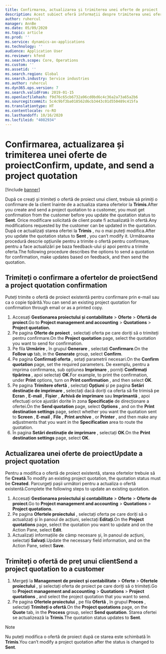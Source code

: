 ```yaml
---
title: Confirmarea, actualizarea și trimiterea unei oferte de proiect
description: Acest subiect oferă informații despre trimiterea unei oferte către client pentru confirmare, modificarea pe baza feedback-ului și apoi retrimiterea ofertelor.
author: ruhercul
manager: AnnBe
ms.date: 05/09/2020
ms.topic: article
ms.prod: ''
ms.service: dynamics-ax-applications
ms.technology: ''
audience: Application User
ms.reviewer: kfend
ms.search.scope: Core, Operations
ms.custom: ''
ms.assetid: ''
ms.search.region: Global
ms.search.industry: Service industries
ms.author: ruhercul
ms.dyn365.ops.version: 7
ms.search.validFrom: 2019-01-15
ms.openlocfilehash: f9d76c65cb6732a96cd0bd6c4c36a2a73a65a2b6
ms.sourcegitcommit: 5c4c9bf3ba018562d6cb3443c01d550489c415fa
ms.translationtype: HT
ms.contentlocale: ro-RO
ms.lasthandoff: 10/16/2020
ms.locfileid: "4082934"
---
```

# <a name="confirm-update-and-send-a-project-quotation"></a><span data-ttu-id="dd94d-103">Confirmarea, actualizarea și trimiterea unei oferte de proiect</span><span class="sxs-lookup"><span data-stu-id="dd94d-103">Confirm, update, and send a project quotation</span></span>

[!include [banner](../includes/banner.md)]

<span data-ttu-id="dd94d-104">După ce creați și trimiteți o ofertă de proiect unui client, trebuie să primiți o confirmare de la client înainte de a actualiza starea ofertelor la **Trimis**.</span><span class="sxs-lookup"><span data-stu-id="dd94d-104">After you create and send a project quotation to a customer, you must get confirmation from the customer before you update the quotation status to **Sent**.</span></span> <span data-ttu-id="dd94d-105">Orice modificare solicitată de client poate fi actualizată în ofertă.</span><span class="sxs-lookup"><span data-stu-id="dd94d-105">Any modifications requested by the customer can be updated in the quotation.</span></span> <span data-ttu-id="dd94d-106">După ce actualizați starea ofertei la **Trimis** , nu o mai puteți modifica.</span><span class="sxs-lookup"><span data-stu-id="dd94d-106">After you update the quotation status to **Sent** , you can’t modify it.</span></span> <span data-ttu-id="dd94d-107">Următoarea procedură descrie opțiunile pentru a trimite o ofertă pentru confirmare, pentru a face actualizări pe baza feedback-ului și apoi pentru a trimite oferta.</span><span class="sxs-lookup"><span data-stu-id="dd94d-107">The following procedure describes the options to send a quotation for confirmation, make updates based on feedback, and then send the quotation.</span></span>

## <a name="send-a-project-quotation-confirmation"></a><span data-ttu-id="dd94d-108">Trimiteți o confirmare a ofertelor de proiect</span><span class="sxs-lookup"><span data-stu-id="dd94d-108">Send a project quotation confirmation</span></span>  

<span data-ttu-id="dd94d-109">Puteți trimite o ofertă de proiect existentă pentru confirmare prin e-mail sau ca o copie tipărită.</span><span class="sxs-lookup"><span data-stu-id="dd94d-109">You can send an existing project quotation for confirmation through email or as a printed copy.</span></span> 

1. <span data-ttu-id="dd94d-110">Accesați **Gestionarea proiectului și contabilitate** > **Oferte** > **Ofertă de proiect**.</span><span class="sxs-lookup"><span data-stu-id="dd94d-110">Go to **Project management and accounting** > **Quotations** > **Project quotation.**</span></span> 
2. <span data-ttu-id="dd94d-111">Pe pagina **Oferte de proiect** , selectați oferta pe care doriți să o trimiteți pentru confirmare.</span><span class="sxs-lookup"><span data-stu-id="dd94d-111">On the **Project quotation** page, select the quotation you want to send for confirmation.</span></span> 
3. <span data-ttu-id="dd94d-112">Pe fila **Urmărire** , în grupul **Generare** , selectați **Confirmare**.</span><span class="sxs-lookup"><span data-stu-id="dd94d-112">On the **Follow up** tab, in the **Generate** group, select **Confirm**.</span></span> 
4. <span data-ttu-id="dd94d-113">Pe pagina **Confirmați oferta** , setați parametrii necesari.</span><span class="sxs-lookup"><span data-stu-id="dd94d-113">On the **Confirm quotation** page, set the required parameters.</span></span> <span data-ttu-id="dd94d-114">De exemplu, pentru a imprima confirmarea, sub opțiunea **Imprimare** , porniți **Confirmați tipărirea** , apoi selectați **OK**.</span><span class="sxs-lookup"><span data-stu-id="dd94d-114">For example, to print the confirmation, under **Print** options, turn on **Print confirmation** , and then select **OK**.</span></span>
5. <span data-ttu-id="dd94d-115">Pe pagina **Trimitere ofertă** , selectați **Opțiuni** și pe pagina **Setări destinație de imprimare** , selectați dacă doriți ca oferta să fie trimisă pe **Ecran** , **E-mail** , **Fișier** , **Arhivă de imprimare** sau **Imprimantă** , apoi efectuați orice ajustări dorite în zona **Specificație** de direcționare a ofertei.</span><span class="sxs-lookup"><span data-stu-id="dd94d-115">On the **Send quotation** page, select **Options** , and on the **Print destination settings** page, select whether you want the quotation sent to **Screen** , **E-mail** , **File** , **Print archive** , or **Printer** , and then make any adjustments that you want in the **Specification** area to route the quotation.</span></span>
6. <span data-ttu-id="dd94d-116">În pagina **Setări destinație de imprimare** , selectați **OK**.</span><span class="sxs-lookup"><span data-stu-id="dd94d-116">On the **Print destination settings** page, select **OK**.</span></span>  

## <a name="update-a-project-quotation"></a><span data-ttu-id="dd94d-117">Actualizarea unei oferte de proiect</span><span class="sxs-lookup"><span data-stu-id="dd94d-117">Update a project quotation</span></span>

<span data-ttu-id="dd94d-118">Pentru a modifica o ofertă de proiect existentă, starea ofertelor trebuie să fie **Creată**.</span><span class="sxs-lookup"><span data-stu-id="dd94d-118">To modify an existing project quotation, the quotation status must be **Created**.</span></span> <span data-ttu-id="dd94d-119">Parcurgeți pașii următori pentru a actualiza o ofertă existentă.</span><span class="sxs-lookup"><span data-stu-id="dd94d-119">Complete the following steps to update an existing quotation.</span></span> 

1. <span data-ttu-id="dd94d-120">Accesați **Gestionarea proiectului și contabilitate** > **Oferte** > **Oferte de proiect**.</span><span class="sxs-lookup"><span data-stu-id="dd94d-120">Go to **Project management and accounting** > **Quotations** > **Project quotations**.</span></span>
2. <span data-ttu-id="dd94d-121">Pe pagina **Ofertele proiectului** , selectați oferta pe care doriți să o actualizați și în panoul de acțiuni, selectați **Editați**.</span><span class="sxs-lookup"><span data-stu-id="dd94d-121">On the **Project quotations** page, select the quotation you want to update and on the Action Pane, select **Edit**.</span></span>
3. <span data-ttu-id="dd94d-122">Actualizați informațiile de câmp necesare și, în panoul de acțiuni, selectați **Salvați**.</span><span class="sxs-lookup"><span data-stu-id="dd94d-122">Update the necessary field information, and on the Action Pane, select **Save**.</span></span>  

## <a name="send-a-project-quotation-to-a-customer"></a><span data-ttu-id="dd94d-123">Trimiteți o ofertă de preț unui client</span><span class="sxs-lookup"><span data-stu-id="dd94d-123">Send a project quotation to a customer</span></span> 

1. <span data-ttu-id="dd94d-124">Mergeți la **Management de proiect și contabilitate** > **Oferte** > **Ofertele proiectului** , și selectați oferta de proiect pe care doriți să o trimiteți.</span><span class="sxs-lookup"><span data-stu-id="dd94d-124">Go to **Project management and accounting** > **Quotations** > **Project quotations** , and select the project quotation that you want to send.</span></span>
2. <span data-ttu-id="dd94d-125">Pe pagina **Ofertele proiectului** , pe fila **Ofertă** , în grupul **Proces** , selectați **Trimiteți o ofertă**.</span><span class="sxs-lookup"><span data-stu-id="dd94d-125">On the **Project quotations** page, on the **Quote** tab, in the **Process** group, select **Send quotation**.</span></span> <span data-ttu-id="dd94d-126">Starea ofertei se actualizează la **Trimis**.</span><span class="sxs-lookup"><span data-stu-id="dd94d-126">The quotation status updates to **Sent**.</span></span>

> [!NOTE]
> <span data-ttu-id="dd94d-127">Nu puteți modifica o ofertă de proiect după ce starea este schimbată în **Trimis**.</span><span class="sxs-lookup"><span data-stu-id="dd94d-127">You can’t modify a project quotation after the status is changed to **Sent**.</span></span>
